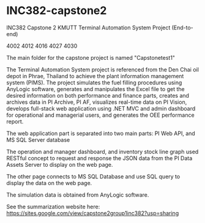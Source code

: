 # INC382-capstone2
INC382 Capstone 2 KMUTT
Terminal Automation System Project (End-to-end)

4002 4012 4016 4027 4030

The main folder for the capstone project is named "Capstonetest1"

The Terminal Automation System project is referenced from the Den Chai oil depot in Phrae, Thailand to achieve the plant information management system (PIMS). The project simulates the fuel filling procedures using AnyLogic software, generates and manipulates the Excel file to get the desired information on both performance and finance parts, creates and archives data in PI Archive, PI AF, visualizes real-time data on PI Vision, develops full-stack web application using .NET MVC and admin dashboard for operational and managerial users, and generates the OEE performance report.

The web application part is separated into two main parts: PI Web API, and MS SQL Server database

The operation and manager dashboard, and inventory stock line graph used RESTful concept to request and response the JSON data from the PI Data Assets Server to display on the web page.

The other page connects to MS SQL Database and use SQL query to display the data on the web page.

The simulation data is obtained from AnyLogic software.

See the summarization website here: https://sites.google.com/view/capstone2group1inc382?usp=sharing
